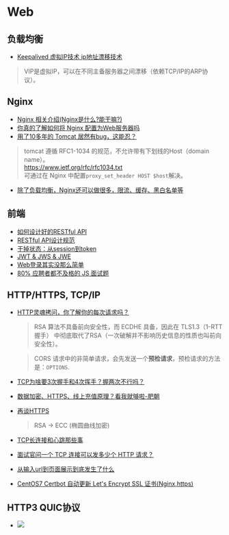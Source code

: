 # Web

## 负载均衡
* [Keepalived 虚拟IP技术 ip地址漂移技术](https://www.cnblogs.com/myseries/p/11409895.html)
> VIP是虚拟IP，可以在不同主备服务器之间漂移（依赖TCP/IP的ARP协议）。

## Nginx
* [Nginx 相关介绍(Nginx是什么?能干嘛?)](https://www.cnblogs.com/wcwnina/p/8728391.html)
* [你真的了解如何将 Nginx 配置为Web服务器吗](https://lufficc.com/blog/configure-nginx-as-a-web-server)
* [用了10多年的 Tomcat 居然有bug，这能忍？](https://mp.weixin.qq.com/s?__biz=MzIwMzY1OTU1NQ==&mid=2247486521&idx=1&sn=b4652b03579a43b5ab9f243653ffd114)
> tomcat 遵循 RFC1-1034 的规范，不允许带有下划线的Host（domain name）。  
https://www.ietf.org/rfc/rfc1034.txt  
可通过在 Nginx 中配置``proxy_set_header HOST $host``解决。

* [除了负载均衡，Nginx还可以做很多，限流、缓存、黑白名单等](https://mp.weixin.qq.com/s?__biz=MzU0MzQ5MDA0Mw==&mid=2247486150&idx=1&sn=a85f3352d6bfebe040e03b289ad39eb1)

## 前端
* [如何设计好的RESTful API](https://mp.weixin.qq.com/s?__biz=Mzg3NjIxMjA1Ng==&mid=2247483661&idx=1&sn=048af6543c7baf6cefa691f80587b4c3)
* [RESTful API设计规范](https://www.cnblogs.com/mayite/p/9798913.html)
* [干掉状态：从session到token](http://mp.weixin.qq.com/s?__biz=MzAxOTc0NzExNg==&mid=2665513566&idx=1&sn=a2688cadbe9c8042ff1abbdf04a8bd5e)
* [JWT & JWS & JWE](https://gblog.sherlocky.com/jwt/)
* [Web登录其实没那么简单](https://www.cnblogs.com/letcafe/p/loginSecurity.html)
* [80% 应聘者都不及格的 JS 面试题](https://juejin.im/post/58cf180b0ce4630057d6727c)

## HTTP/HTTPS, TCP/IP
* [HTTP灵魂拷问，你了解你的每次请求吗？](https://mp.weixin.qq.com/s/mmiRIb-nQLQKVGFYUYYbHQ)
  > RSA 算法不具备前向安全性，而 ECDHE 具备，因此在 TLS1.3（1-RTT握手） 中彻底取代了RSA（一次破解并不影响历史信息的性质也叫前向安全性）。

  > CORS 请求中的非简单请求，会先发送一个**预检请求**，预检请求的方法是：``OPTIONS``.

* [TCP为啥要3次握手和4次挥手？握两次不行吗？](https://www.cnblogs.com/qdhxhz/p/8470997.html)
* [数据加密、HTTPS、线上充值原理？看我就够啦-肥朝](https://www.jianshu.com/p/2cb959529c96)
* [再谈HTTPS](https://zhuanlan.zhihu.com/p/75461564)
  > RSA -> ECC (椭圆曲线加密)
* [TCP长连接和心跳那些事](https://mp.weixin.qq.com/s/U5SQkaCI2DI6WiaRYVpN2g)
* [面试官问一个 TCP 连接可以发多少个 HTTP 请求？](https://mp.weixin.qq.com/s?__biz=MzIwMzY1OTU1NQ==&mid=2247486325&idx=1&sn=1dd32634cc92402934e85a43691c1011)
* [从输入url到页面展示到底发生了什么](https://www.cnblogs.com/xianyulaodi/p/6547807.html)

* [CentOS7 Certbot 自动更新 Let's Encrypt SSL 证书(Nginx,https)](https://halo.sherlocky.com/archives/centos7-certbot-nginx-ssl)

## HTTP3 QUIC协议
* ![](https://ghost.oss.sherlocky.com/halo/http3_1589801866231.png)
